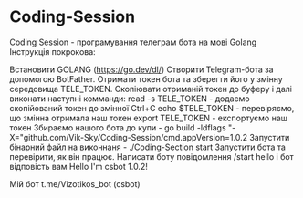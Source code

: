 # Coding-Session
Coding Session - програмування телеграм бота на мові Golang
Інструкція покрокова:


Встановити GOLANG (https://go.dev/dl/)
Створити Telegram-бота за допомогою BotFather.
Отримати токен бота та зберегти його у змінну середовища TELE_TOKEN.
Скопіювати отриманій токен до буферу і далі виконати наступні комманди:
read -s TELE_TOKEN - додаємо скопійований токен до змінної Ctrl+C
echo $TELE_TOKEN - перевіряємо, що змінна отримала наш токен
export TELE_TOKEN - експортуємо наш токен
Збираємо нашого бота до купи - go build -ldflags "-X="github.com/Vik-Sky/Coding-Session/cmd.appVersion=1.0.2
Запустити бінарний файл на виконнаня - ./Coding-Section start
Запустити бота та перевірити, як він працює. Написати боту повідомлення /start hello і бот відповість вам Hello I'm csbot 1.0.2!

Мій бот t.me/Vizotikos_bot (csbot)
